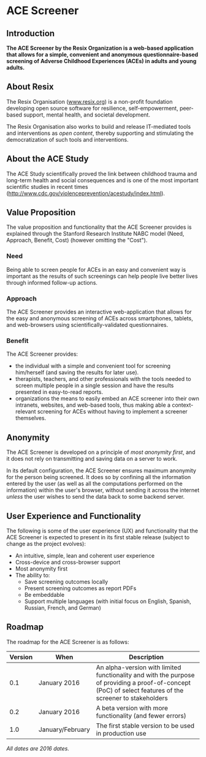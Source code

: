 # ACE Screener

## Introduction
**The ACE Screener by the Resix Organization is a web-based application that allows for a simple, convenient and anonymous questionnaire-based screening of Adverse Childhood Experiences (ACEs) in adults and young adults.**

## About Resix
The Resix Organisation (www.resix.org) is a non-profit foundation developing open source software for resilience, self-empowerment, peer-based support, mental health, and societal development. 

The Resix Organisation also works to build and release IT-mediated tools and interventions as _open content_, thereby supporting and stimulating the democratization of such tools and interventions. 

## About the ACE Study
The ACE Study scientifically proved the link between childhood trauma and long-term health and social consequences and is one of the most important scientific studies in recent times (http://www.cdc.gov/violenceprevention/acestudy/index.html).

## Value Proposition
The value proposition and functionality that the ACE Screener provides is explained through the Stanford Research Institute NABC model (Need, Approach, Benefit, Cost) (however omitting the "Cost").

### Need
Being able to screen people for ACEs in an easy and convenient way is important as the results of such screenings can help people live better lives through informed follow-up actions.

### Approach
The ACE Screener provides an interactive web-application that allows for the easy and anonymous screening of ACEs across smartphones, tablets, and web-browsers using scientifically-validated questionnaires.

### Benefit
The ACE Screener provides:
- the individual with a simple and convenient tool for screening him/herself (and saving the results for later use). 
- therapists, teachers, and other professionals with the tools needed to screen multiple people in a single session and have the results presented in easy-to-read reports.
- organizations the means to easily embed an ACE screener into their own intranets, websites, and web-based tools, thus making able a context-relevant screening for ACEs without having to implement a screener themselves.

## Anonymity
The ACE Screener is developed on a principle of _most anonymity first_, and it does not rely on transmitting and saving data on a server to work.

In its default configuration, the ACE Screener ensures maximum anonymity for the person being screened. It does so by confining all the information entered by the user (as well as all the computations performed on the information) within the user's browser, without sending it across the internet _unless_ the user wishes to send the data back to some backend server.

## User Experience and Functionality
The following is some of the user experience (UX) and functionality that the ACE Screener is expected to present in its first stable release (subject to change as the project evolves):
* An intuitive, simple, lean and coherent user experience 
* Cross-device and cross-browser support
* Most anonymity first
* The ability to:
  * Save screening outcomes locally
  * Present screening outcomes as report PDFs
  * Be embeddable
  * Support multiple languages (with initial focus on English, Spanish, Russian, French, and German)

## Roadmap
The roadmap for the ACE Screener is as follows:

| Version | When | Description |
|---------|------|-------------|
| 0.1     | January 2016 | An alpha-version with limited functionality and with the purpose of providing a proof-of-concept (PoC) of select features of the screener to stakeholders |
| 0.2     | January 2016 | A beta version with more functionality (and fewer errors) |
| 1.0     | January/February |The first stable version to be used in production use |

_All dates are 2016 dates._
